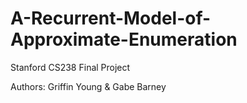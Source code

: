 # A-Recurrent-Model-of-Approximate-Enumeration
Stanford CS238 Final Project

Authors: Griffin Young & Gabe Barney
